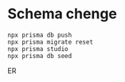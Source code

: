 # Schema chenge

```
npx prisma db push
npx prisma migrate reset
npx prisma studio
npx prisma db seed
```

ER
